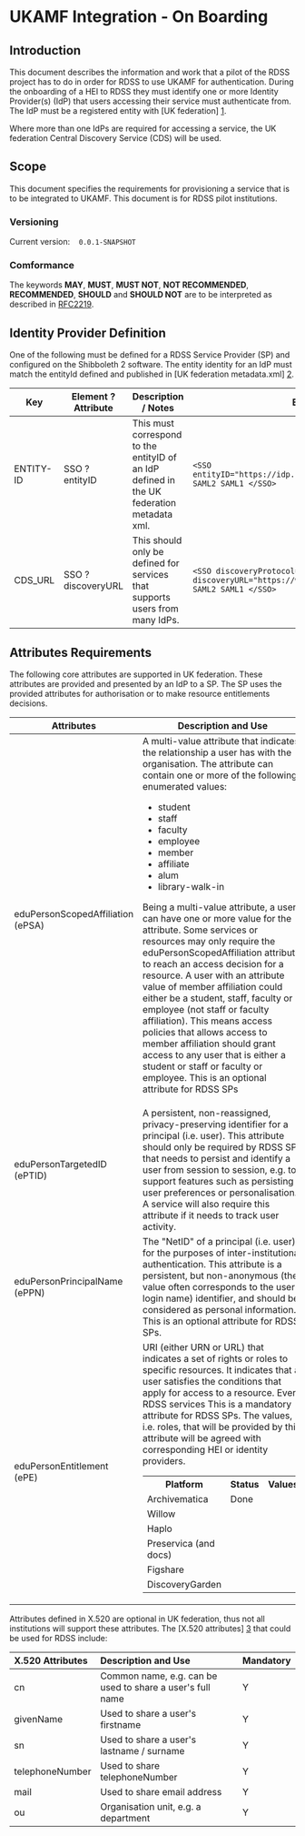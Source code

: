 # UKAMF Integration - On Boarding

## Introduction

This document describes the information and work that a pilot of the RDSS project has to do in order for RDSS to use UKAMF for authentication. During the onboarding of a HEI to RDSS they must identify one or more  Identity Provider(s) (IdP) that users accessing their service must authenticate from. The IdP must be a registered entity with [UK federation] [1].

Where more than one IdPs are required for accessing a service, the UK federation Central Discovery Service (CDS) will be used.

## Scope
This document specifies the requirements for provisioning a service that is to be integrated to UKAMF. This document is for RDSS pilot institutions.

### Versioning

Current version:&nbsp;&nbsp;&nbsp;&nbsp;`0.0.1-SNAPSHOT`

### Comformance

The keywords **MAY**, **MUST**, **MUST NOT**, **NOT RECOMMENDED**, **RECOMMENDED**, **SHOULD** and **SHOULD NOT** are to be interpreted as described in [RFC2219](https://tools.ietf.org/html/rfc2119).

## Identity Provider Definition
One of the following must be defined for a RDSS Service Provider (SP) and configured on the Shibboleth 2 software. The entity identity for an IdP must match the entityId defined and published in [UK federation metadata.xml] [2].

Key | Element ? Attribute | Description / Notes | Example
-- | -- | -- | --
ENTITY-ID | SSO ? entityID | This must correspond to the entityID of an IdP defined in the UK federation metadata xml. | `<SSO entityID="https://idp.uni.ac.uk/idp/shibboleth"> SAML2 SAML1 </SSO> `
CDS_URL | SSO ? discoveryURL | This should only be defined for services that supports users from many IdPs. | `<SSO discoveryProtocol="SAMLDS" discoveryURL="https://wayf.ukfederation.org.uk/DS"> SAML2 SAML1 </SSO>`


## Attributes Requirements
The following core attributes are supported in UK federation. These attributes are provided and presented by an IdP to a SP. The SP uses the provided attributes for authorisation or to make resource entitlements decisions.

Attributes | Description and Use | Mandatory
-- | -- | --
eduPersonScopedAffiliation (ePSA) | A multi-value attribute that indicates the relationship a user has with the organisation. The attribute can contain one or more of the following enumerated values: <ul><li>student</li><li>staff</li><li>faculty</li><li>employee</li><li>member</li><li>affiliate</li><li>alum</li><li>library-walk-in</li></ul><p>Being a multi-value attribute, a user can have one or more value for the attribute. Some services or resources may only require the eduPersonScopedAffiliation attribute to reach an access decision for a resource. A user with an attribute value of member affiliation could either be a student, staff, faculty or employee (not staff or faculty affiliation). This means access policies that allows access to member affiliation should grant access to any user that is either a student or staff or faculty or employee. This is an optional attribute for RDSS SPs</p> | Y
eduPersonTargetedID (ePTID) | A persistent, non-reassigned, privacy-preserving identifier for a principal (i.e. user). This attribute should only be required by RDSS SP that needs to persist and identify a user from session to session, e.g. to support features such as persisting user preferences or personalisation. A service will also require this attribute if it needs to track user activity. | Y
eduPersonPrincipalName (ePPN) | The "NetID" of a principal (i.e. user) for the purposes of inter-institutional authentication. This attribute is a persistent, but non-anonymous (the value often corresponds to the user's login name) identifier, and should be considered as personal information. This is an optional attribute for RDSS SPs. | N
eduPersonEntitlement (ePE) | URI (either URN or URL) that indicates a set of rights or roles to specific resources. It indicates that a user satisfies the conditions that apply for access to a resource. Every RDSS services This is a mandatory attribute for RDSS SPs. The values, i.e. roles, that will be provided by this attribute will be agreed with corresponding HEI or identity providers. <table><tr><th>Platform</th><th>Status</th><th>Values</th></tr><tr><td>Archivematica</td><td>Done</td><td></td></tr><tr><td>Willow</td><td></td><td></td></tr><tr><td>Haplo</td><td></td><td></td></tr><tr><td>Preservica (and docs)</td><td></td><td></td></tr><tr><td>Figshare</td><td></td><td></td></tr><tr><td>DiscoveryGarden</td><td></td><td></td></tr></table> | Y

Attributes defined in X.520 are optional in UK federation, thus not all institutions will support these attributes. The [X.520 attributes] [3] that could be used for RDSS include:

| X.520 Attributes     | Description and Use    | Mandatory
| :------------- | :------------- | :-------------
| cn      | Common name, e.g. can be used to share a user's full name      | Y
| givenName | Used to share a user's firstname | Y
| sn | Used to share a user's lastname / surname | Y
| telephoneNumber | Used to share telephoneNumber | Y
| mail | Used to share email address | Y
| ou | Organisation unit, e.g. a department | Y


[//]: # (Reference links used in the body of this)

[1]: <https://github.com/joemccann/dillinger>
[2]: <http://metadata.ukfederation.org.uk/ukfederation-metadata.xml>
[3]: <https://www.itu.int/rec/dologin_pub.asp?lang=e&id=T-REC-X.520-201610-I!!PDF-E&type=items>
